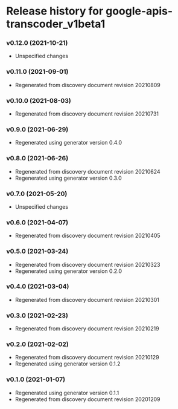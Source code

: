 # Release history for google-apis-transcoder_v1beta1

### v0.12.0 (2021-10-21)

* Unspecified changes

### v0.11.0 (2021-09-01)

* Regenerated from discovery document revision 20210809

### v0.10.0 (2021-08-03)

* Regenerated from discovery document revision 20210731

### v0.9.0 (2021-06-29)

* Regenerated using generator version 0.4.0

### v0.8.0 (2021-06-26)

* Regenerated from discovery document revision 20210624
* Regenerated using generator version 0.3.0

### v0.7.0 (2021-05-20)

* Unspecified changes

### v0.6.0 (2021-04-07)

* Regenerated from discovery document revision 20210405

### v0.5.0 (2021-03-24)

* Regenerated from discovery document revision 20210323
* Regenerated using generator version 0.2.0

### v0.4.0 (2021-03-04)

* Regenerated from discovery document revision 20210301

### v0.3.0 (2021-02-23)

* Regenerated from discovery document revision 20210219

### v0.2.0 (2021-02-02)

* Regenerated from discovery document revision 20210129
* Regenerated using generator version 0.1.2

### v0.1.0 (2021-01-07)

* Regenerated using generator version 0.1.1
* Regenerated from discovery document revision 20201209


